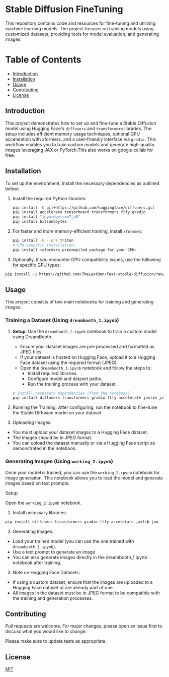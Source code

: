 # Stable Diffusion FineTuning 

This repository contains code and resources for fine-tuning and utilizing machine learning models. The project focuses on training models using customized datasets, providing tools for model evaluation, and generating images.

# Table of Contents
- [Introduction](#introduction)
- [Installation](#installation)
- [Usage](#usage)
- [Contributing](#contributing)
- [License](#license)

## Introduction 
This project demonstrates how to set up and fine-tune a Stable Diffusion model using Hugging Face's `diffusers` and `transformers` libraries. The setup includes efficient memory usage techniques, optional GPU acceleration with xformers, and a user-friendly interface via `gradio`. This workflow enables you to train custom models and generate high-quality images leveraging JAX or PyTorch.This also works on google collab for free. 

## Installation
To set up the environment, install the necessary dependencies as outlined below:

1. Install the required Python libraries:
   ```bash
   pip install -U git+https://github.com/huggingface/diffusers.git
   pip install accelerate tensorboard transformers ftfy gradio
   pip install "ipywidgets>=7,<8"
   pip install bitsandbytes
   ```
2. For faster and more memory-efficient training, install `xformers`:
   ```bash
   pip install -U --pre triton
   # GPU specific installation:
   pip install <xformers precompiled package for your GPU>
   ```
3. Optionally, if you encounter GPU compatibility issues, use the following for specific GPU types:
   
```bash
pip install -q https://github.com/TheLastBen/fast-stable-diffusion/raw/main/precompiled/<your GPU type>/xformers-0.0.13.dev0-py3-none-any.whl
```


## Usage


This project consists of two main notebooks for training and generating images:

### Training a Dataset (Using `dreambooth_1.ipynb`)

1. **Setup**: Use the `dreambooth_1.ipynb` notebook to train a custom model using DreamBooth. 
   - Ensure your dataset images are pre-processed and formatted as JPEG files.
   - If your dataset is hosted on Hugging Face, upload it to a Hugging Face dataset using the required format (JPEG).
   - Open the `dreambooth_1.ipynb` notebook and follow the steps to:
     - Install required libraries.
     - Configure model and dataset paths.
     - Run the training process with your dataset.

   ```bash
   # Install necessary dependencies (from the notebook)
   pip install diffusers transformers gradio ftfy accelerate jaxlib jax

2. Running the Training: After configuring, run the notebook to fine-tune the Stable Diffusion model on your dataset
3. Uploading Images:

- You must upload your dataset images to a Hugging Face dataset.
- The images should be in JPEG format.
- You can upload the dataset manually or via a Hugging Face script as demonstrated in the notebook.

### Generating Images (Using `working_2.ipynb`)
Once your model is trained, you can use the `working_2.ipynb` notebook for image generation. This notebook allows you to load the model and generate images based on text prompts.

Setup:

Open the `working_2.ipynb` notebook.
1. Install necessary libraries:
```bash
pip install diffusers transformers gradio ftfy accelerate jaxlib jax
```
2. Generating Images:
- Load your trained model (you can use the one trained with `dreambooth_1.ipynb`).
- Use a text prompt to generate an image
- You can also generate images directly in the dreambooth_1.ipynb notebook after training.
3. Note on Hugging Face Datasets:
- If using a custom dataset, ensure that the images are uploaded to a Hugging Face dataset or are already part of one.
- All images in the dataset must be in JPEG format to be compatible with the training and generation processes.




## Contributing

Pull requests are welcome. For major changes, please open an issue first
to discuss what you would like to change.

Please make sure to update tests as appropriate.

## License

[MIT](https://choosealicense.com/licenses/mit/)

